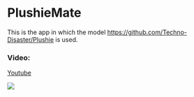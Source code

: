 # PlushieMate

This is the app in which the model https://github.com/Techno-Disaster/Plushie is used.

### Video:
[Youtube](http://www.youtube.com/watch?v=k-6wmckZjls)

[![](http://img.youtube.com/vi/k-6wmckZjls/0.jpg)](http://www.youtube.com/watch?v=k-6wmckZjls "Plushiemate")
